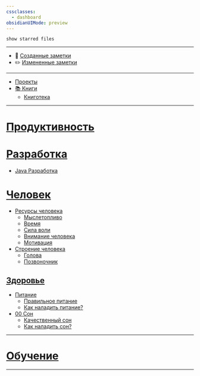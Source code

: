 ```yaml
---
cssclasses:
  - dashboard
obsidianUIMode: preview
---
```

```search-bar 
show starred files
``` 
***
- 💾 [Созданные заметки](Последние%20созданные%20заметки.md)
- ✏️ [Измененные заметки](Последние%20измененные%20заметки.md)
***
* [Проекты](Проекты.md)
* [📚 Книги](Книги.md)
	* [Книготека](Книготека.md)
***

# [Продуктивность](00%20Продуктивность.md)


# [Разработка](garden/ru/meta/zero/00%20Разработка.md)
- [Java Разработка](Java%20Разработка.md)

# [Человек](Человек.md)
- [Ресурсы человека](Ресурсы%20человека.md)
	- [Мыслетопливо](Мыслетопливо.md)
	- [Время](Время.md)
	- [Сила воли](Сила%20воли.md)
	- [Внимание человека](Внимание%20человека.md)
	- [Мотивация](Мотивация.md)
- [Строение человека](Строение%20человека.md)
	- [Голова](Голова.md)
	- [Позвоночник](Позвоночник.md)

## [Здоровье](00%20Здоровье.md)
- [Питание](Питание.md)
	- [Правильное питание](Правильное%20питание.md)
	- [Как наладить питание?](Как%20наладить%20питание?.md)
- [00 Сон](wiki/zero/00%20Сон.md)
	- [Качественный сон](Качественный%20сон.md)
	- [Как наладить сон?](Как%20наладить%20сон?.md)

***
# [Обучение](00%20Обучение.md)


***